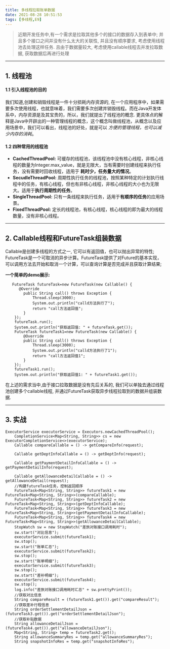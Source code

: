 ```yaml
---
title: 多线程拉取账单数据
date: 2021-08-28 10:51:53
tags: [多线程,E9]
---
```


> 近期开发任务中,有一个需求是拉取其他多个的接口的数据存入到表单中; 并且多个接口之间并没有什么太大的关联性, 并且没有顺序要求, 考虑使用线程池去处理这样任务. 且由于数据量较大, 考虑使用callable线程去并发拉取数据, 获取数据后再进行处理
---
## 1. 线程池
#### 1.1 引入线程池的目的
我们知道,创建和销毁线程是一件十分损耗内存资源的, 在一个应用程序中，如果需要多次使用线程，也就意味着，我们需要多次创建并销毁线程。而在Java开发体系中，内存资源是及其宝贵的，所以，我们就提出了线程池的概念. 更具体点的解释是Java中开辟出的一种管理线程的概念，这个概念叫做线程池，从概念以及应用场景中，我们可以看出，线程池的好处，就是可以 *方便的管理线程，也可以减少内存的消耗*。

#### 1.2 四种常用的线程池
- **CachedThreadPool:** 可缓存的线程池，该线程池中没有核心线程，非核心线程的数量为Integer.max_value，就是无限大，当有需要时创建线程来执行任务，没有需要时回收线程，适用于 **耗时少，任务量大的情况**。
- **SecudleThreadPool:** 周期性执行任务的线程池，按照某种特定的计划执行线程中的任务，有核心线程，但也有非核心线程，非核心线程的大小也为无限大。适用于**执行周期性的任务**。
- **SingleThreadPool:** 只有一条线程来执行任务，适用于**有顺序的任务**的应用场景。
- **FixedThreadPool:** 定长的线程池，有核心线程，核心线程的即为最大的线程数量，没有非核心线程。

---

## 2. Callable线程和FutureTask组装数据
Callable是创建多线程的方式之一, 它可以有返回值，也可以抛出异常的特性; 
FutureTask是一个可取消的异步计算。FutureTask提供了对Future的基本实现，可以调用方法去开始和取消一个计算，可以查询计算是否完成并且获取计算结果;

<!--more-->

**一个简单的demo展示:**
```
   FutureTask futureTask=new FutureTask(new Callable() {
      @Override
        public String call() throws Exception {
            Thread.sleep(3000);
            System.out.println("calld方法执行了");
            return "call方法返回值";
        }
    });
    futureTask.run();
    System.out.println("获取返回值: " + futureTask.get());
    FutureTask futureTask1=new FutureTask(new Callable() {
        @Override
        public String call() throws Exception {
            Thread.sleep(3000);
            System.out.println("calld方法执行了1");
            return "call方法返回值1";
        }
    });
    futureTask1.run();
    System.out.println("获取返回值1: " + futureTask1.get());
```

在上述的需求当中,由于接口拉取数据是没有先后关系的, 我们可以单独去通过线程池创建多个callable线程, 并通过FutureTask获取异步线程拉取到的数据并组装数据.

---

## 3. 实战
```
ExecutorService executorService = Executors.newCachedThreadPool();
    CompletionService<Map<String, String>> cs = new ExecutorCompletionService<>(executorService);
    Callable compareCallable = () -> getCompareInfo(request);
    
    Callable getDeptInfoCallable = () -> getDeptInfo(request);
    
    Callable getPaymentDetailInfoCallable = () -> getPaymentDetailInfo(request);
    
    Callable getAllowanceDetailCallable = () -> getAllowanceDetail(request);
    //构建futureTask任务，控制返回顺序
    FutureTask<Map<String, String>> futureTask1 = new FutureTask<Map<String, String>>(compareCallable);
    FutureTask<Map<String, String>> futureTask2 = new FutureTask<Map<String, String>>(getDeptInfoCallable);
    FutureTask<Map<String, String>> futureTask3 = new FutureTask<Map<String, String>>(getPaymentDetailInfoCallable);
    FutureTask<Map<String, String>> futureTask4 = new FutureTask<Map<String, String>>(getAllowanceDetailCallable);
    StopWatch sw = new StopWatch("差旅对账接口调用耗时");
    sw.start("对比信息");
    executorService.submit(futureTask1);
    sw.stop();
    sw.start("账单汇总");
    executorService.submit(futureTask2);
    sw.stop();
    sw.start("账单明细");
    executorService.submit(futureTask3);
    sw.stop();
    sw.start("差补明细");
    executorService.submit(futureTask4);
    sw.stop();
    log.info("差旅对账接口调用耗时汇总" + sw.prettyPrint());
    //获取对比信息
    String compareResult = (futureTask1.get()).get("compareResult");
    //获取差补行程信息
    String orderSettlementDetailJson = (futureTask3.get()).get("orderSettlementDetailJson");
    //获取补贴数据
    String allowanceDetailJson = (futureTask4.get()).get("allowanceDetailJson");
    Map<String, String> temp = futureTask2.get();
    String allowanceSummaryRes = temp.get("allowanceSummaryRes");
    String snapshotInfoRes = temp.get("snapshotInfoRes");
```
